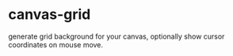 canvas-grid
===========

generate grid background for your canvas, optionally show cursor coordinates on mouse move.